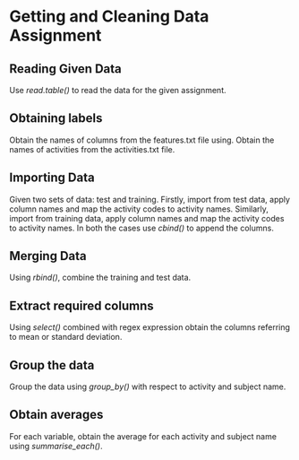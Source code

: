 # Getting and Cleaning Data Assignment

## Reading Given Data
Use *read.table()* to read the data for the given assignment.

## Obtaining labels
Obtain the names of columns from the features.txt file using.
Obtain the names of activities from the activities.txt file.

## Importing Data
Given two sets of data: test and training.
Firstly, import from test data, apply column names and map the activity codes to activity names.
Similarly, import from training data, apply column names and map the activity codes to activity names.
In both the cases use *cbind()* to append the columns.

## Merging Data
Using *rbind()*, combine the training and test data.

## Extract required columns
Using *select()* combined with regex expression obtain the columns referring to mean or standard deviation.

## Group the data
Group the data using *group_by()* with respect to activity and subject name.

## Obtain averages
For each variable, obtain the average for each activity and subject name using *summarise_each()*.
